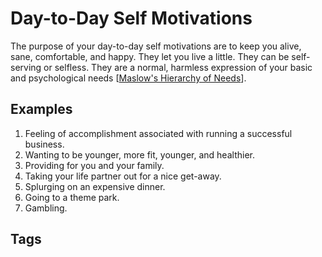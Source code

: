# Day-to-Day Self Motivations

The purpose of your day-to-day self motivations are to keep you alive, sane, comfortable, and happy. They let you live a little. They can be self-serving or selfless. They are a normal, harmless expression of your basic and psychological needs [[Maslow's Hierarchy of Needs](https://en.wikipedia.org/wiki/Maslow's_hierarchy_of_needs)].  

## Examples
1. Feeling of accomplishment associated with running a successful business.  
2. Wanting to be younger, more fit, younger, and healthier.  
3. Providing for you and your family.  
4. Taking your life partner out for a nice get-away.  
5. Splurging on an expensive dinner.  
6. Going to a theme park.  
7. Gambling.  

## Tags
